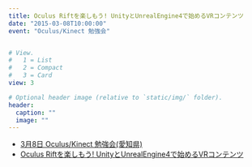 ```yaml
---
title: Oculus Riftを楽しもう! UnityとUnrealEngine4で始めるVRコンテンツ
date: "2015-03-08T10:00:00"
event: "Oculus/Kinect 勉強会"


# View.
#   1 = List
#   2 = Compact
#   3 = Card
view: 3

# Optional header image (relative to `static/img/` folder).
header:
  caption: ""
  image: ""
---
```


- [3月8日 Oculus/Kinect 勉強会(愛知県)](https://kokucheese.com/event/index/266492/)
- [Oculus Riftを楽しもう! UnityとUnrealEngine4で始めるVRコンテンツ](https://www.slideshare.net/kohkinakaji/oculus-riftunityunrealengine4vr)
